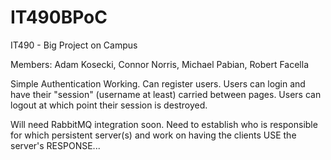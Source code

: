 # IT490BPoC
IT490 - Big Project on Campus

Members: Adam Kosecki, Connor Norris, Michael Pabian, Robert Facella

Simple Authentication Working.
Can register users.
Users can login and have their "session" (username at least) carried between pages.
Users can logout at which point their session is destroyed.

Will need RabbitMQ integration soon. Need to establish who is responsible for which persistent server(s) and work on having the clients USE the server's RESPONSE...

